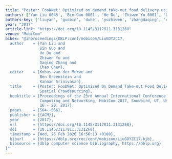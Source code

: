 ```yaml
---
title: "Poster: FooDNet: Optimized on demand take-out food delivery using spatial crowdsourcing"
authors: ['Yan Liu 0045', 'Bin Guo 0001', 'He Du', 'Zhiwen Yu 0001', 'Daqing Zhang 0001', 'Chao Chen 0004']
authors-key: ['liuyan', 'guobin', 'duhe', 'yuzhiwen', 'zhangdaqing', 'chenchao']
year: "2017"
article-link: "https://doi.org/10.1145/3117811.3131268"
venue: "MobiCom"
bibex: "@inproceedings{DBLP:conf/mobicom/LiuGDYZC17,
  author    = {Yan Liu and
               Bin Guo and
               He Du and
               Zhiwen Yu and
               Daqing Zhang and
               Chao Chen},
  editor    = {Kobus van der Merwe and
               Ben Greenstein and
               Kannan Srinivasan},
  title     = {Poster: FooDNet: Optimized On Demand Take-out Food Delivery using
               Spatial Crowdsourcing},
  booktitle = {Proceedings of the 23rd Annual International Conference on Mobile
               Computing and Networking, MobiCom 2017, Snowbird, UT, USA, October
               16 - 20, 2017},
  pages     = {564--566},
  publisher = {{ACM}},
  year      = {2017},
  url       = {https://doi.org/10.1145/3117811.3131268},
  doi       = {10.1145/3117811.3131268},
  timestamp = {Wed, 26 Feb 2020 16:56:13 +0100},
  biburl    = {https://dblp.org/rec/conf/mobicom/LiuGDYZC17.bib},
  bibsource = {dblp computer science bibliography, https://dblp.org}
}"
---
```

